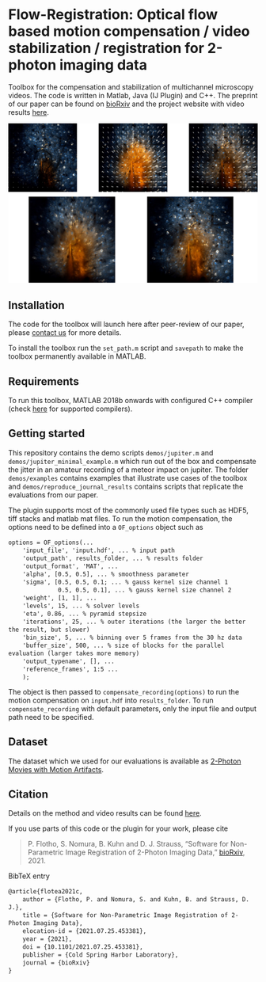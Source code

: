 # Flow-Registration: Optical flow based motion compensation / video stabilization / registration for 2-photon imaging data

Toolbox for the compensation and stabilization of multichannel microscopy videos. The code is written in Matlab, Java (IJ Plugin) and C++. The preprint of our paper can be found on [bioRxiv](https://www.biorxiv.org/content/10.1101/2021.07.25.453381v1) and the project website with video results [here](https://www.snnu.uni-saarland.de/flow-registration/).

![Fig1](img/bg.jpg)


## Installation

The code for the toolbox will launch here after peer-review of our paper, please [contact us](mailto:Philipp.Flotho@uni-saarland.de) for more details.

To install the toolbox run the ```set_path.m``` script and ```savepath``` to make the toolbox permanently available in MATLAB.

## Requirements

To run this toolbox, MATLAB 2018b onwards with configured C++ compiler (check [here](https://www.mathworks.com/support/requirements/supported-compilers.html) for supported compilers).

## Getting started

This repository contains the demo scripts ```demos/jupiter.m``` and ```demos/jupiter_minimal_example.m``` which run out of the box and compensate the jitter in an amateur recording of a meteor impact on jupiter. The folder ```demos/examples``` contains examples that illustrate use cases of the toolbox and ```demos/reproduce_journal_results``` contains scripts that replicate the evaluations from our paper.

The plugin supports most of the commonly used file types such as HDF5, tiff stacks and matlab mat files. To run the motion compensation, the options need to be defined into a ```OF_options``` object such as

```
options = OF_options(...
    'input_file', 'input.hdf', ... % input path
    'output_path', results_folder, ... % results folder
    'output_format', 'MAT', ...
    'alpha', [0.5, 0.5], ... % smoothness parameter
    'sigma', [0.5, 0.5, 0.1; ... % gauss kernel size channel 1
              0.5, 0.5, 0.1], ... % gauss kernel size channel 2
    'weight', [1, 1], ...
    'levels', 15, ... % solver levels
    'eta', 0.86, ... % pyramid stepsize
    'iterations', 25, ... % outer iterations (the larger the better the result, but slower)
    'bin_size', 5, ... % binning over 5 frames from the 30 hz data
    'buffer_size', 500, ... % size of blocks for the parallel evaluation (larger takes more memory)
    'output_typename', [], ...
    'reference_frames', 1:5 ...
    );
```

The object is then passed to ```compensate_recording(options)``` to run the motion compensation on ```input.hdf``` into ```results_folder```. To run ```compensate_recording``` with default parameters, only the input file and output path need to be specified.

## Dataset

The dataset which we used for our evaluations is available as [2-Photon Movies with Motion Artifacts](https://www.datadryad.org).

## Citation

Details on the method and video results can be found [here](https://www.snnu.uni-saarland.de/flow-registration/).

If you use parts of this code or the plugin for your work, please cite
  
> P. Flotho, S. Nomura, B. Kuhn and D. J. Strauss, “Software for Non-Parametric Image Registration of 2-Photon Imaging Data,” [bioRxiv](https://www.biorxiv.org/content/10.1101/2021.07.25.453381v1), 2021.

BibTeX entry
```
@article{flotea2021c,
    author = {Flotho, P. and Nomura, S. and Kuhn, B. and Strauss, D. J.},
    title = {Software for Non-Parametric Image Registration of 2-Photon Imaging Data},
	elocation-id = {2021.07.25.453381},
	year = {2021},
	doi = {10.1101/2021.07.25.453381},
    publisher = {Cold Spring Harbor Laboratory},
    journal = {bioRxiv}
}
```